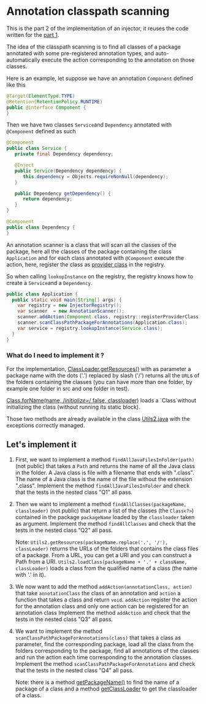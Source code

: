 # Annotation classpath scanning

This is the part 2 of the implementation of an injector,
it reuses the code written for the [part 1](README.md).

The idea of the classpath scanning is to find all classes of a package annotated with some pre-registered annotation
types, and auto-automatically execute the action corresponding to the annotation on those classes.

Here is an example, let suppose we have an annotation `Component` defined like this
```java
@Target(ElementType.TYPE)
@Retention(RetentionPolicy.RUNTIME)
public @interface Component {
}
```

Then we have two classes `Service`and `Dependency` annotated with `@Component` defined as such
```java
@Component
public class Service {
   private final Dependency dependency;

   @Inject
   public Service(Dependency dependency) {
      this.dependency = Objects.requireNonNull(dependency);
   }

   public Dependency getDependency() {
      return dependency;
   }
}

@Component
public class Dependency {
}
```

An annotation scanner is a class that will scan all the classes of the package, here all the classes of the package
containing the class `Application` and for each class annotated with `@Component` execute the action, here,
register the class as [provider class](README.md#our-injector) in the registry.

So when calling `lookupInstance` on the registry, the registry knows how to create a `Service`and a `Dependency`.

```java
public class Application {
  public static void main(String[] args) {
    var registry = new InjectorRegistry();
    var scanner  = new AnnotationScanner();
    scanner.addAction(Component.class, registry::registerProviderClass);
    scanner.scanClassPathPackageForAnnotations(Application.class);
    var service = registry.lookupInstance(Service.class);
  }
}
```

### What do I need to implement it ?

For the implementation,
[ClassLoader.getResources()](https://docs.oracle.com/en/java/javase/17/docs/api/java.base/java/lang/ClassLoader.html#getResources(java.lang.String))
with as parameter a package name with the dots ('.') replaced by slash ('/')  returns all the `URL`s of the folders
containing the classes (you can have more than one folder, by example one folder in src and one folder in test).

[Class.forName(name, /*initialize=*/ false, classloader)](https://docs.oracle.com/en/java/javase/17/docs/api/java.base/java/lang/Class.html#forName(java.lang.String,boolean,java.lang.ClassLoader))
loads a `Class`without initializing the class (without running its static block).

Those two methods are already available in the class [Utils2.java](src/main/java/com/github/forax/framework/injector/Utils2.java)
with the exceptions correctly managed.


## Let's implement it

1. First, we want to implement a method `findAllJavaFilesInFolder(path)` (not public) that takes a `Path` and returns
   the name of all the Java class in the folder. A Java class is file with a filename that ends with ".class".
   The name of a Java class is the name of the file without the extension ".class".
   Implement the method `findAllJavaFilesInFolder` and
   check that the tests in the nested class "Q1" all pass.

2. Then we want to implement a method `findAllClasses(packageName, classloader)` (not public) that return a list
   of the classes (the `Class<?>`) contained in the package `packageName` loaded by the `classloader`
   taken as argument.
   Implement the method `findAllClasses` and check that the tests in the nested class "Q2" all pass.
   
   Note: `Utils2.getResources(packageName.replace('.', '/'), classLoader)` returns the URLs of the folders that
   contains the class files of a package. From a URL, you can get a URI and you can construct a Path
   from a URI. `Utils2.loadClass(packageName + '.' + className, classLoader)` loads a class
   from the qualified name of a class (the name with '.' in it).
   
3. We now want to add the method `addAction(annotationClass, action)` that take `annotationClass` the class of
   an annotation and `action` a function that takes a class and return `void`.
   `addAction` register the action for the annotation class and only one action can be registered
   for an annotation class
   Implement the method `addAction` and check that the tests in the nested class "Q3" all pass.

4. We want to implement the method `scanClassPathPackageForAnnotations(class)`
   that takes a class as parameter, find the corresponding package, load all the class from the folders
   corresponding to the package, find all annotations of the classes and run the action each time
   corresponding to the annotation classes.
   Implement the method `scanClassPathPackageForAnnotations` and check that the tests in the nested class "Q4" all pass.

   Note: there is a method
   [getPackageName()](https://docs.oracle.com/en/java/javase/17/docs/api/java.base/java/lang/Class.html#getPackageName())
   to find the name of a package of a class and a method 
   [getClassLoader](https://docs.oracle.com/en/java/javase/17/docs/api/java.base/java/lang/Class.html#getClassLoader())
   to get the classloader of a class.



   